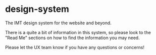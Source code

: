# design-system

The IMT design system for the website and beyond.

There is a quite a bit of information in this system, so please look to the "Read Me" sections on how to find the information you may need. 

Please let the UX team know if you have any questions or concerns!